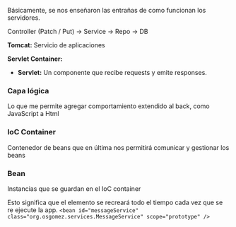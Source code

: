 Básicamente, se nos enseñaron las entrañas de como funcionan los servidores.

Controller (Patch / Put) -> Service -> Repo -> DB

**Tomcat:** Servicio de aplicaciones

**Servlet Container:**
- **Servlet:** Un componente que recibe requests y emite responses.

### Capa lógica
Lo que me permite agregar comportamiento extendido al back, como JavaScript a Html
### IoC Container
Contenedor de beans que en última nos permitirá comunicar y gestionar los beans
### Bean
Instancias que se guardan en el IoC container

Esto significa que el elemento se recreará todo el tiempo cada vez que se re ejecute la app.
`<bean id="messageService" class="org.osgomez.services.MessageService" scope="prototype" />`


